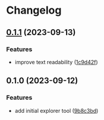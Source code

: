 # Changelog

## [0.1.1](https://github.com/mikecarenzo/example-cicd-system/compare/czo-schemaexplorer-v0.1.0...czo-schemaexplorer-v0.1.1) (2023-09-13)


### Features

* improve text readability ([1c9d42f](https://github.com/mikecarenzo/example-cicd-system/commit/1c9d42fbef96ba5024b5e493785be3622abcceec))

## 0.1.0 (2023-09-12)


### Features

* add initial explorer tool ([9b8c3bd](https://github.com/mikecarenzo/example-cicd-system/commit/9b8c3bde2a9a7d455facc8fee39ef8e5f3bf9f75))
